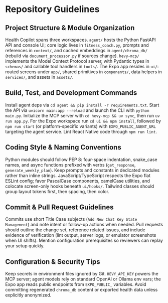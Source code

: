 # Repository Guidelines

## Project Structure & Module Organization

Health Copilot spans three workspaces. `agent/` hosts the Python FastAPI API and console UI; core logic lives in `fitness_coach.py`, prompts and references in `context/`, and cached embeddings in `agent/chroma_db/` (rebuild via `document_processor.py` if sources change). `hevy-mcp/` implements the Model Context Protocol server, with Pydantic types in `schemas/` and callable tool handlers in `tools/`. The Expo app resides in `ui/`: routed screens under `app/`, shared primitives in `components/`, data helpers in `services/`, and assets in `assets/`.

## Build, Test, and Development Commands

Install agent deps via `cd agent && pip install -r requirements.txt`. Start the API via `uvicorn main:app --reload` and launch the CLI with `python main.py`. Initialize the MCP server with `cd hevy-mcp && uv sync`, then run `uv run app.py`. For the Expo workspace run `cd ui && npm install`, followed by `npm run start` (or platform-specific variants) with `EXPO_PUBLIC_AGENT_URL` targeting the agent service. Lint React Native code through `npm run lint`.

## Coding Style & Naming Conventions

Python modules should follow PEP 8: four-space indentation, snake_case names, and async functions prefixed with verbs (`get_response`, `generate_weekly_plan`). Keep prompts and constants in dedicated modules rather than inline strings. JavaScript/TypeScript respects the Expo flat ESLint config; favor PascalCase components, camelCase utilities, and colocate screen-only hooks beneath `ui/hooks/`. Tailwind classes should group layout tokens first, then spacing, then color.

## Commit & Pull Request Guidelines

Commits use short Title Case subjects (`Add New Chat Key State Management`) and note intent or follow-up actions when needed. Pull requests should outline the change set, reference related issues, and include evidence of verification (lint output, server logs, or emulator screenshots when UI shifts). Mention configuration prerequisites so reviewers can replay your setup quickly.

## Configuration & Security Tips

Keep secrets in environment files ignored by Git. `HEVY_API_KEY` powers the MCP server; agent models rely on standard OpenAI or Ollama env vars; the Expo app reads public endpoints from `EXPO_PUBLIC_` variables. Avoid committing regenerated `chroma_db` content or exported health data unless explicitly anonymized.
